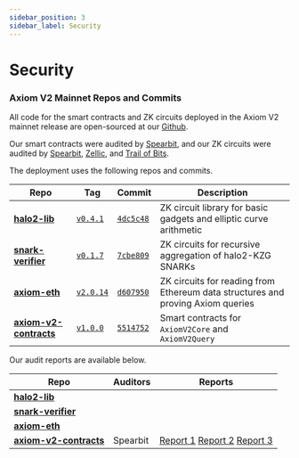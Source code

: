 ```yaml
---
sidebar_position: 3
sidebar_label: Security
---
```


# Security

### Axiom V2 Mainnet Repos and Commits

All code for the smart contracts and ZK circuits deployed in the Axiom V2 mainnet release are open-sourced at our [Github](https://github.com/axiom-crypto/).

Our smart contracts were audited by [Spearbit](https://spearbit.com/), and our ZK circuits were audited by [Spearbit](https://spearbit.com/), [Zellic](https://www.zellic.io/), and [Trail of Bits](https://www.trailofbits.com/).

The deployment uses the following repos and commits.

| Repo                                                                                     | Tag                                                                                | Commit                                                                                                          | Description                                                                     |
| ---------------------------------------------------------------------------------------- | ---------------------------------------------------------------------------------- | --------------------------------------------------------------------------------------------------------------- | ------------------------------------------------------------------------------- |
| [**halo2-lib**](https://github.com/axiom-crypto/halo2-lib/tree/v0.4.1)                   | [`v0.4.1`](https://github.com/axiom-crypto/halo2-lib/releases/tag/v0.4.1)          | [`4dc5c48`](https://github.com/axiom-crypto/halo2-lib/commit/4dc5c4833f16b3f3686697856fd8e285dc47d14f)          | ZK circuit library for basic gadgets and elliptic curve arithmetic              |
| [**snark-verifier**](https://github.com/axiom-crypto/snark-verifier/tree/v0.1.7)         | [`v0.1.7`](https://github.com/axiom-crypto/snark-verifier/releases/tag/v0.1.7)     | [`7cbe809`](https://github.com/axiom-crypto/snark-verifier/commit/7cbe809650958958aad146ad85de922b758c664d)     | ZK circuits for recursive aggregation of halo2-KZG SNARKs                       |
| [**axiom-eth**](https://github.com/axiom-crypto/axiom-eth/tree/v2.0.14)                  | [`v2.0.14`](https://github.com/axiom-crypto/axiom-eth/releases/tag/v2.0.14)        | [`d607950`](https://github.com/axiom-crypto/axiom-eth/commit/d60795018c1aa6c2505d8cfac03d460746f82e5a)          | ZK circuits for reading from Ethereum data structures and proving Axiom queries |
| [**axiom-v2-contracts**](https://github.com/axiom-crypto/axiom-v2-contracts/tree/v1.0.0) | [`v1.0.0`](https://github.com/axiom-crypto/axiom-v2-contracts/releases/tag/v1.0.0) | [`5514752`](https://github.com/axiom-crypto/axiom-v2-contracts/commit/5514752e92e829d7da9a8da8988062d870460cab) | Smart contracts for `AxiomV2Core` and `AxiomV2Query`                            |

Our audit reports are available below.

| Repo | Auditors | Reports |
|---|---|---|
| [**halo2-lib**](https://github.com/axiom-crypto/halo2-lib/tree/v0.4.1) ||
| [**snark-verifier**](https://github.com/axiom-crypto/snark-verifier/tree/v0.1.7) ||
| [**axiom-eth**](https://github.com/axiom-crypto/axiom-eth/tree/v2.0.14) ||
| [**axiom-v2-contracts**](https://github.com/axiom-crypto/axiom-v2-contracts/tree/v1.0.0) | Spearbit | [Report 1](@site/static/pdf/spearbit.contracts.audit1.pdf) [Report 2](@site/static/pdf/spearbit.contracts.audit2.pdf) [Report 3](@site/static/pdf/spearbit.contracts.audit3.pdf) |
